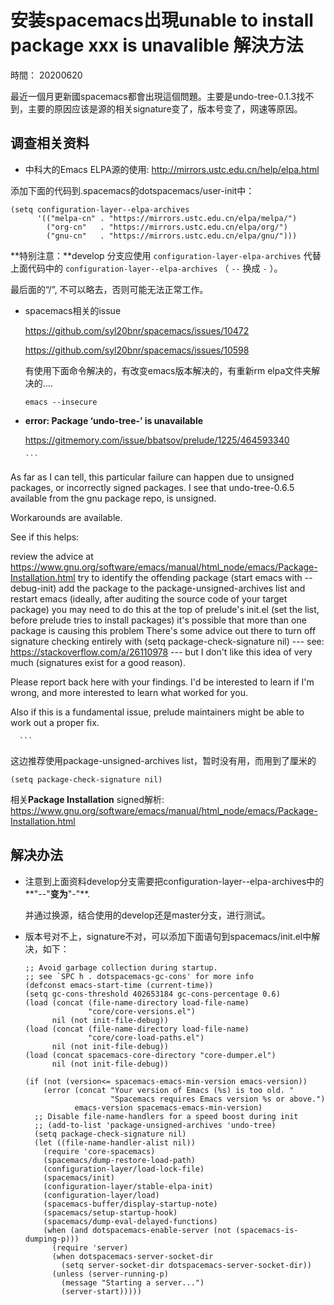 # 安装spacemacs出現unable to install package xxx is unavalible 解決方法

時間： 20200620

最近一個月更新國spacemacs都會出現這個問題。主要是undo-tree-0.1.3找不到，主要的原因应该是源的相关signature变了，版本号变了，网速等原因。



## 调查相关资料

+ 中科大的Emacs ELPA源的使用:   http://mirrors.ustc.edu.cn/help/elpa.html

添加下面的代码到.spacemacs的dotspacemacs/user-init中：

```
(setq configuration-layer--elpa-archives
      '(("melpa-cn" . "https://mirrors.ustc.edu.cn/elpa/melpa/")
        ("org-cn"   . "https://mirrors.ustc.edu.cn/elpa/org/")
        ("gnu-cn"   . "https://mirrors.ustc.edu.cn/elpa/gnu/")))
```

**特别注意：**develop 分支应使用 `configuration-layer-elpa-archives` 代替上面代码中的 `configuration-layer--elpa-archives` （ `--` 换成 `-` ）。

最后面的“/”, 不可以略去，否则可能无法正常工作。

+ spacemacs相关的issue

  https://github.com/syl20bnr/spacemacs/issues/10472

  https://github.com/syl20bnr/spacemacs/issues/10598

  有使用下面命令解决的，有改变emacs版本解决的，有重新rm elpa文件夹解决的....

  ```
  emacs --insecure
  ```




+ **error: Package ‘undo-tree-’ is unavailable**

  https://gitmemory.com/issue/bbatsov/prelude/1225/464593340

      ```
As far as I can tell, this particular failure can happen due to unsigned packages, or incorrectly signed packages. I see that undo-tree-0.6.5 available from the gnu package repo, is unsigned.

Workarounds are available.

See if this helps:

review the advice at https://www.gnu.org/software/emacs/manual/html_node/emacs/Package-Installation.html
try to identify the offending package (start emacs with --debug-init)
add the package to the package-unsigned-archives list and restart emacs (ideally, after auditing the source code of your target package)
you may need to do this at the top of prelude's init.el (set the list, before prelude tries to install packages)
it's possible that more than one package is causing this problem
There's some advice out there to turn off signature checking entirely with (setq package-check-signature nil) --- see: https://stackoverflow.com/a/26110978 --- but I don't like this idea of very much (signatures exist for a good reason).

Please report back here with your findings. I'd be interested to learn if I'm wrong, and more interested to learn what worked for you.

Also if this is a fundamental issue, prelude maintainers might be able to work out a proper fix.


      ```

  这边推荐使用package-unsigned-archives  list，暂时没有用，而用到了厘米的

```
(setq package-check-signature nil)
```

相关**Package Installation** signed解析: https://www.gnu.org/software/emacs/manual/html_node/emacs/Package-Installation.html





##  解决办法

+ 注意到上面资料develop分支需要把configuration-layer--elpa-archives中的**"--"**变为**"-"**. 

  并通过换源，结合使用的develop还是master分支，进行测试。

+ 版本号对不上，signature不对，可以添加下面语句到spacemacs/init.el中解决，如下：

  ```
  ;; Avoid garbage collection during startup.
  ;; see `SPC h . dotspacemacs-gc-cons' for more info
  (defconst emacs-start-time (current-time))
  (setq gc-cons-threshold 402653184 gc-cons-percentage 0.6)
  (load (concat (file-name-directory load-file-name)
                "core/core-versions.el")
        nil (not init-file-debug))
  (load (concat (file-name-directory load-file-name)
                "core/core-load-paths.el")
        nil (not init-file-debug))
  (load (concat spacemacs-core-directory "core-dumper.el")
        nil (not init-file-debug))
  
  (if (not (version<= spacemacs-emacs-min-version emacs-version))
      (error (concat "Your version of Emacs (%s) is too old. "
                     "Spacemacs requires Emacs version %s or above.")
             emacs-version spacemacs-emacs-min-version)
    ;; Disable file-name-handlers for a speed boost during init
    ;; (add-to-list 'package-unsigned-archives 'undo-tree)
    (setq package-check-signature nil)
    (let ((file-name-handler-alist nil))
      (require 'core-spacemacs)
      (spacemacs/dump-restore-load-path)
      (configuration-layer/load-lock-file)
      (spacemacs/init)
      (configuration-layer/stable-elpa-init)
      (configuration-layer/load)
      (spacemacs-buffer/display-startup-note)
      (spacemacs/setup-startup-hook)
      (spacemacs/dump-eval-delayed-functions)
      (when (and dotspacemacs-enable-server (not (spacemacs-is-dumping-p)))
        (require 'server)
        (when dotspacemacs-server-socket-dir
          (setq server-socket-dir dotspacemacs-server-socket-dir))
        (unless (server-running-p)
          (message "Starting a server...")
          (server-start)))))
          
  ```

